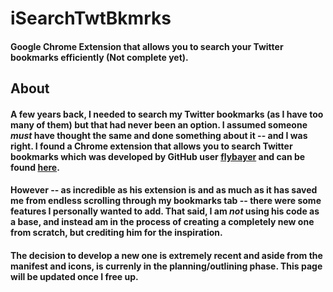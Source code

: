 # iSearchTwtBkmrks
#### Google Chrome Extension that allows you to search your Twitter bookmarks efficiently (Not complete yet).

## About
#### A few years back, I needed to search my Twitter bookmarks (as I have too many of them) but that had never been an option. I assumed someone <i>must</i> have thought the same and done something about it -- and I was right. I found a Chrome extension that allows you to search Twitter bookmarks which was developed by GitHub user <a href="https://github.com/flybayer/"> flybayer</a> and can be found <a href="https://github.com/flybayer/twitter-bookmarks-search">here</a>.
#### However -- as incredible as his extension is and as much as it has saved me from endless scrolling through my bookmarks tab -- there were some features I personally wanted to add. That said, I am <i>not</i> using his code as a base, and instead am in the process of creating a completely new one from scratch, but crediting him for the inspiration. 

#### The decision to develop a new one is extremely recent and aside from the manifest and icons, is currenly in the planning/outlining phase. This page will be updated once I free up. 
